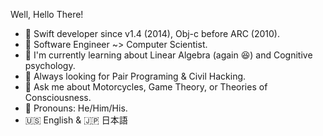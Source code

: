 Well, Hello There!

- 👋 Swift developer since v1.4 (2014), Obj-c before ARC (2010). 
- 🧠 Software Engineer ~> Computer Scientist.
- 🙊 I'm currently learning about Linear Algebra (again 😆) and Cognitive psychology.
- 🍐 Always looking for Pair Programing & Civil Hacking.
- 💬 Ask me about Motorcycles, Game Theory, or Theories of Consciousness.
- 🌈 Pronouns: He/Him/His.
- 🇺🇸 English & 🇯🇵 日本語

<!---
rloniello/rloniello is a ✨ special ✨ repository because its `README.md` (this file) appears on your GitHub profile.
You can click the Preview link to take a look at your changes.
--->
